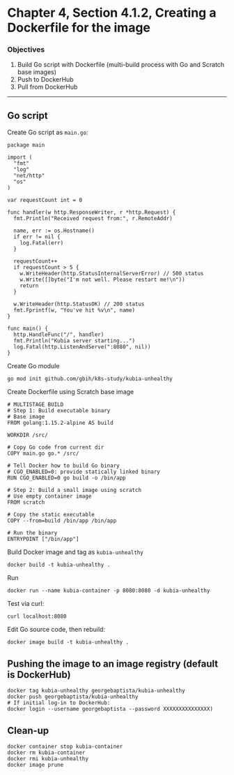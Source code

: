 # Chapter 4, Section 4.1.2, Creating a Dockerfile for the image

### Objectives
1. Build Go script with Dockerfile (multi-build process with Go and Scratch base images)
2. Push to DockerHub
3. Pull from DockerHub

---

## Go script

Create Go script as `main.go`:

```
package main

import (
  "fmt"
  "log"
  "net/http"
  "os"
)

var requestCount int = 0

func handler(w http.ResponseWriter, r *http.Request) {
  fmt.Println("Received request from:", r.RemoteAddr)

  name, err := os.Hostname()
  if err != nil {
    log.Fatal(err)
  }

  requestCount++
  if requestCount > 5 {
    w.WriteHeader(http.StatusInternalServerError) // 500 status
    w.Write([]byte("I'm not well. Please restart me!\n"))
    return
  }

  w.WriteHeader(http.StatusOK) // 200 status
  fmt.Fprintf(w, "You've hit %v\n", name)
}

func main() {
  http.HandleFunc("/", handler)
  fmt.Println("Kubia server starting...")
  log.Fatal(http.ListenAndServe(":8080", nil))
}
```

Create Go module

```
go mod init github.com/gbih/k8s-study/kubia-unhealthy
```

Create Dockerfile using Scratch base image

```
# MULTISTAGE BUILD
# Step 1: Build executable binary
# Base image
FROM golang:1.15.2-alpine AS build

WORKDIR /src/

# Copy Go code from current dir
COPY main.go go.* /src/

# Tell Docker how to build Go binary
# CGO_ENABLED=0: provide statically linked binary
RUN CGO_ENABLED=0 go build -o /bin/app

# Step 2: Build a small image using scratch
# Use empty container image
FROM scratch

# Copy the static executable
COPY --from=build /bin/app /bin/app

# Run the binary
ENTRYPOINT ["/bin/app"]
```

Build Docker image and tag as `kubia-unhealthy`

```
docker build -t kubia-unhealthy .
```

Run
```
docker run --name kubia-container -p 8080:8080 -d kubia-unhealthy
```

Test via curl:
```
curl localhost:8080
```

Edit Go source code, then rebuild:
```
docker image build -t kubia-unhealthy .
```

## Pushing the image to an image registry (default is DockerHub)
```
docker tag kubia-unhealthy georgebaptista/kubia-unhealthy
docker push georgebaptista/kubia-unhealthy
# If initial log-in to DockerHub:
docker login --username georgebaptista --password XXXXXXXXXXXXXXX)
```

## Clean-up

```
docker container stop kubia-container
docker rm kubia-container
docker rmi kubia-unhealthy
docker image prune
```

